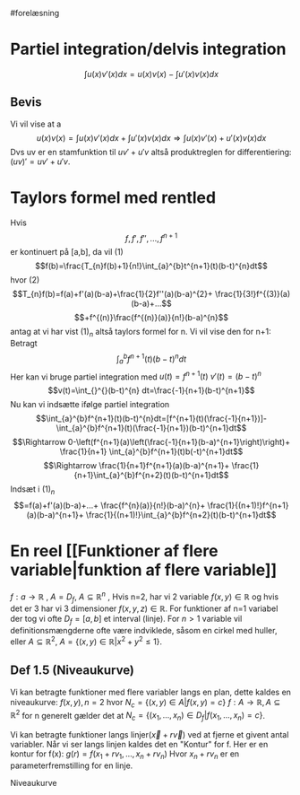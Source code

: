 #forelæsning
# Partiel integration/delvis integration

$$\int_{}^{}u(x)v'(x)dx=u(x)v(x)-\int_{}^{}u'(x)v(x)dx$$
## Bevis
Vi vil vise at a$$u(x)v(x)=\int_{}^{}u(x)v'(x)dx+\int_{}^{}u'(x)v(x)dx\Rightarrow \int_{}^{}u(x)v'(x)+u'(x)v(x)dx$$
Dvs uv er en stamfunktion til $uv'+u'v$ altså produktreglen for differentiering: $(uv)'=uv'+u'v$.

# Taylors formel med rentled
Hvis
$$f,f',f'',...,f^{n+1}$$ er kontinuert på [a,b], da vil (1)
$$f(b)=\frac{T_{n}f(b)+1}{n!}\int_{a}^{b}t^{n+1}(t)(b-t)^{n}dt$$
hvor (2)
$$T_{n}f(b)=f(a)+f'(a)(b-a)+\frac{1}{2}f''(a)(b-a)^{2}+ \frac{1}{3!}f^{(3)}(a)(b-a)+...$$
$$+f^{(n)}\frac{f^{(n)}(a)}{n!}(b-a)^{n}$$
antag at vi har vist $(1)_{n}$ altså taylors formel for n. Vi vil vise den for n+1:
Betragt
$$\int_{a}^{b}f^{n+1}(t)(b-t)^{n}dt$$
Her kan vi bruge partiel integration med
	$u(t)=f^{n+1}(t)$
	$v'(t)=(b-t)^{n}$
	 $$v(t)=\int_{}^{}(b-t)^{n} dt=\frac{-1}{n+1}(b-t)^{n+1}$$
	 Nu kan vi indsætte ifølge partiel integration
	 $$\int_{a}^{b}f^{n+1}(t)(b-t)^{n}dt=[f^{n+1}(t)(\frac{-1}{n+1})]-\int_{a}^{b}f^{n+1}(t)(\frac{-1}{n+1})(b-t)^{n+1}dt$$
	 $$\Rightarrow 0-\left(f^{n+1}(a)\left(\frac{-1}{n+1}(b-a)^{n+1}\right)\right)+ \frac{1}{n+1} \int_{a}^{b}f^{n+1}(t)b(-t)^{n+1}dt$$
	 $$\Rightarrow \frac{1}{n+1}f^{n+1}(a)(b-a)^{n+1}+ \frac{1}{n+1}\int_{a}^{b}f^{n+2}(t)(b-t)^{n+1}dt$$
	Indsæt i $(1)_n$ 
	$$=f(a)+f'(a)(b-a)+...+ \frac{f^{n}(a)}{n!}(b-a)^{n}+ \frac{1}{(n+1)!}f^{n+1}(a)(b-a)^{n+1}+ \frac{1}{(n+1)!}\int_{a}^{b}f^{n+2}(t)(b-t)^{n+1}dt$$

# En reel [[Funktioner af flere variable|funktion af flere variable]]
$f:a\rightarrow \mathbb{R}$ , $A=D_{f}$, $A\subseteq \mathbb{R}^{n}$ , Hvis n=2, har vi 2 variable $f(x,y)\in \mathbb{R}$ og hvis det er 3 har vi 3 dimensioner $f(x,y,z)\in \mathbb{R}$.
For funktioner af n=1 variabel der tog vi ofte $D_{f}=[a,b]$ et interval (linje).
For $n>1$ variable vil definitionsmængderne ofte være indviklede, såsom en cirkel med huller, eller $A\subseteq\mathbb{R}^{2}$, $A=\{(x,y)\in\mathbb{R}|x^{2}+y^{2}\leq1\}$.

## Def 1.5 (Niveaukurve)
Vi kan betragte funktioner med flere variabler langs en plan, dette kaldes en niveaukurve:
$f(x,y),n=2$ hvor $N_{c}=\{(x,y)\in{A}|f(x,y)=c \}$ 
$f:A\rightarrow \mathbb{R}, A\subseteq \mathbb{R}^{2}$  for n generelt gælder det at $N_{c}=\{(x_{1},...,x_{n})\in D_{f}|f(x_{1},...,x_{n})=c \}$.

Vi kan betragte funktioner langs linjer$(\vec{x}+r\vec{v})$ ved at fjerne et givent antal variabler. Når vi ser langs linjen kaldes det en "Kontur" for f.
	Her er en kontur for f(x):
	$g(r)=f(x_{1}+rv_{1},...,x_{n}+rv_{n})$ Hvor $x_{n}+rv_{n}$ er en parameterfremstilling for en linje.

  

Niveaukurve